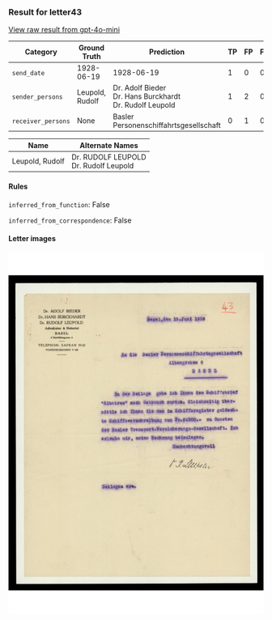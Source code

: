 ### Result for letter43
[View raw result from gpt-4o-mini](https://github.com/RISE-UNIBAS/humanities_data_benchmark/blob/main/results/2025-03-05/T12/request_T12_letter43.json)

| Category          | Ground Truth | Prediction | TP | FP | FN |
|------------------|--------------|------------|----|----|----|
| `send_date`        | 1928-06-19 | 1928-06-19 | 1 | 0 | 0 |
| `sender_persons`  | Leupold, Rudolf | Dr. Adolf Bieder<br>Dr. Hans Burckhardt<br>Dr. Rudolf Leupold | 1 | 2 | 0 |
| `receiver_persons` | None | Basler Personenschiffahrtsgesellschaft | 0 | 1 | 0 |

| Name | Alternate Names |
| --- | --- |
| Leupold, Rudolf | Dr. RUDOLF LEUPOLD<br>Dr. Rudolf Leupold |

#### Rules
`inferred_from_function`: False

`inferred_from_correspondence`: False

#### Letter images

<img src="https://github.com/RISE-UNIBAS/humanities_data_benchmark/blob/main/benchmarks/metadata_extraction/images/letter43_p1.jpg?raw=true" alt="letter43_p1.jpg" width="800px">